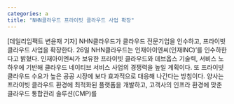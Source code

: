 ```yaml
---
categories: a
title: "NHN클라우드 프라이빗 클라우드 사업 확장"
---
```

[데일리임팩트 변윤재 기자] NHN클라우드가 클라우드 전문기업을 인수하고, 프라이빗 클라우드 사업을 확장한다. 26일 NHN클라우드는 인재아이엔씨(인재INC)’를 인수하한다고 밝혔다. 인재아이엔씨가 보유한 프라이빗 클라우드와 데브옵스 기술력, 서비스 노하우에 기반해 클라우드 네이티브 서비스 사업의 경쟁력을 높일 계획이다. 또 프라이빗 클라우드 수요가 높은 공공 시장에 보다 효과적으로 대응해 나간다는 방침이다. 양사는 프라이빗 클라우드 환경에 최적화된 플랫폼을 개발하고, 고객사의 인프라 환경에 맞춘 클라우드 통합관리 솔루션(CMP)를